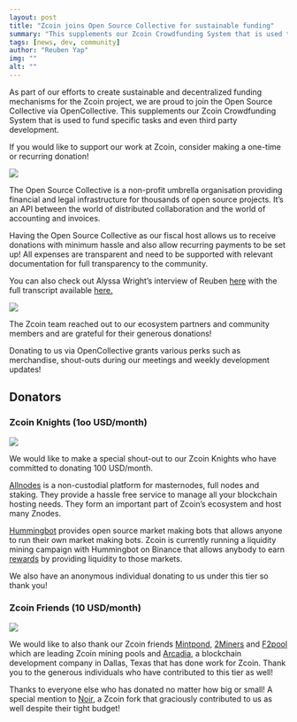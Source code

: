 ```yaml
---
layout: post
title: "Zcoin joins Open Source Collective for sustainable funding"
summary: "This supplements our Zcoin Crowdfunding System that is used to fund specific tasks and even third party development"
tags: [news, dev, community]
author: "Reuben Yap"
img: ""
alt: ""
---
```

As part of our efforts to create sustainable and decentralized funding mechanisms for the Zcoin project, we are proud to join the Open Source Collective via OpenCollective. This supplements our Zcoin Crowdfunding System that is used to fund specific tasks and even third party development.

If you would like to support our work at Zcoin, consider making a one-time or recurring donation!

[![](https://opencollective.com/firo/donate/button@2x.png)](https://opencollective.com/firo/donate)

The Open Source Collective is a non-profit umbrella organisation providing financial and legal infrastructure for thousands of open source projects. It’s an API between the world of distributed collaboration and the world of accounting and invoices.

Having the Open Source Collective as our fiscal host allows us to receive donations with minimum hassle and also allow recurring payments to be set up! All expenses are transparent and need to be supported with relevant documentation for full transparency to the community.

You can also check out Alyssa Wright’s interview of Reuben [here](https://blog.opencollective.com/firo/) with the full transcript available [here.](https://docs.google.com/document/d/1j_Ly5iJ-r6i1DMemTcob2n_KUyk-SsAnk56Cvr6G5j0/edit?usp=sharing)

[![](https://img.youtube.com/vi/IBU5fSILAe8/maxresdefault.jpg)](https://youtu.be/IBU5fSILAe8)

The Zcoin team reached out to our ecosystem partners and community members and are grateful for their generous donations!

Donating to us via OpenCollective grants various perks such as merchandise, shout-outs during our meetings and weekly development updates!

## Donators

### Zcoin Knights (1oo USD/month)

[![](https://opencollective.com/firo/tiers/zcoin-knight.svg)](https://opencollective.com/firo)

We would like to make a special shout-out to our Zcoin Knights who have committed to donating 100 USD/month.

[Allnodes](https://www.allnodes.com/invite/p3y66b) is a non-custodial platform for masternodes, full nodes and staking. They provide a hassle free service to manage all your blockchain hosting needs. They form an important part of Zcoin’s ecosystem and host many Znodes.

[Hummingbot](https://hummingbot.io/) provides open source market making bots that allows anyone to run their own market making bots. Zcoin is currently running a liquidity mining campaign with Hummingbot on Binance that allows anybody to earn [rewards](https://miners.hummingbot.io/) by providing liquidity to those markets.

We also have an anonymous individual donating to us under this tier so thank you!

### Zcoin Friends (10 USD/month)

[![](https://opencollective.com/firo/tiers/friend-of-zcoin.svg)](https://opencollective.com/firo)

We would like to also thank our Zcoin friends [Mintpond](https://mintpond.com/), [2Miners](https://2miners.com/) and [F2pool](https://www.f2pool.com/) which are leading Zcoin mining pools and [Arcadia](https://arcadiamgroup.com/), a blockchain development company in Dallas, Texas that has done work for Zcoin. Thank you to the generous individuals who have contributed to this tier as well!

Thanks to everyone else who has donated no matter how big or small! A special mention to [Noir](https://noirofficial.org/), a Zcoin fork that graciously contributed to us as well despite their tight budget!

![]()